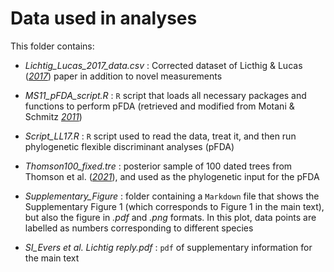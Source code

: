 # Data used in analyses

This folder contains:

- _Lichtig_Lucas_2017_data.csv_ : Corrected dataset of Licthig & Lucas ([_2017_](https://doi.org/10.1016/j.palwor.2017.02.001)) paper in addition to novel measurements

- _MS11_pFDA_script.R_ : ```R``` script that loads all necessary packages and functions to perform pFDA (retrieved and modified from Motani & Schmitz [_2011_](https://doi.org/10.1111/j.1558-5646.2011.01271.x))
- _Script_LL17.R_ : ```R``` script used to read the data, treat it, and then run phylogenetic flexible discriminant analyses (pFDA)

- _Thomson100_fixed.tre_ : posterior sample of 100 dated trees from Thomson et al. ([_2021_](https://doi.org/10.1073/pnas.2012215118)), and used as the phylogenetic input for the pFDA

- _Supplementary_Figure_ : folder containing a ```Markdown``` file that shows the Supplementary Figure 1 (which corresponds to Figure 1 in the main text), but also the figure in _.pdf_ and _.png_ formats. In this plot, data points are labelled as numbers corresponding to different species

- _SI_Evers et al. Lichtig reply.pdf_ : `pdf` of supplementary information for the main text
